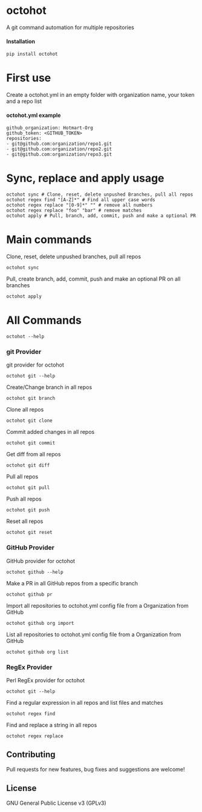 # octohot

A git command automation for multiple repositories

#### Installation

    pip install octohot

# First use

Create a octohot.yml in an empty folder with organization name, your token and a
repo list 
#### octohot.yml example  
    github_organization: Hotmart-Org
    github_token: <GITHUB_TOKEN>
    repositories:
    - git@github.com:organization/repo1.git
    - git@github.com:organization/repo2.git
    - git@github.com:organization/repo3.git

# Sync, replace and apply usage

    octohot sync # Clone, reset, delete unpushed Branches, pull all repos
    octohot regex find "[A-Z]*" # Find all upper case words
    octohot regex replace "[0-9]*" "" # remove all numbers
    octohot regex replace "foo" "bar" # remove matches  
    octohot apply # Pull, branch, add, commit, push and make a optional PR
   
# Main commands

Clone, reset, delete unpushed branches, pull all repos

    octohot sync
    
Pull, create branch, add, commit, push and make an optional PR on all branches

    octohot apply

# All Commands
    
    octohot --help

### git Provider

git provider for octohot

    octohot git --help
        
Create/Change branch in all repos

    octohot git branch

Clone all repos

    octohot git clone
    
Commit added changes in all repos

    octohot git commit
    
Get diff from all repos

    octohot git diff

Pull all repos

    octohot git pull
    
Push all repos    
    
    octohot git push
    
Reset all repos

    octohot git reset
     
### GitHub Provider

GitHub provider for octohot

    octohot github --help

Make a PR in all GitHub repos from a specific branch

    octohot github pr
    
Import all repositories to octohot.yml config file from a Organization from 
GitHub

    octohot github org import
    
List all repositories to octohot.yml config file from a Organization from 
GitHub

    octohot github org list
    
### RegEx Provider

Perl RegEx provider for octohot
    
    octohot git --help

Find a regular expression in all repos and list files and matches

    octohot regex find
     
Find and replace a string in all repos

    octohot regex replace 

## Contributing

Pull requests for new features, bug fixes and suggestions are welcome!

## License

GNU General Public License v3 (GPLv3)

